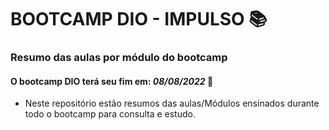 # BOOTCAMP DIO - IMPULSO :books:

### Resumo das aulas por módulo do bootcamp



#### O bootcamp DIO terá seu fim em:  _08/08/2022_ :date:



- Neste repositório estão resumos das aulas/Módulos ensinados durante todo o bootcamp para consulta e estudo.
